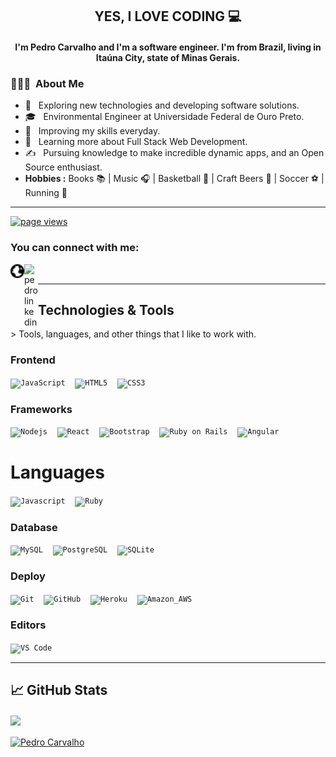 
<h2 align="center"> YES, I LOVE CODING  💻 </h2>
<h4 align="center"> I'm Pedro Carvalho and I'm a software engineer. I'm from Brazil, living in Itaúna City, state of Minas Gerais. </h4>

<h3> 👨🏻‍💻 &nbsp;About Me </h3>

- 🤔 &nbsp; Exploring new technologies and developing software solutions.
- 🎓 &nbsp; Environmental Engineer at Universidade Federal de Ouro Preto.
- 💼 &nbsp; Improving my skills everyday.
- 🌱 &nbsp; Learning more about Full Stack Web Development.
- ✍️ &nbsp; Pursuing knowledge to make incredible dynamic apps, and an Open Source enthusiast.
- **Hobbies :** Books 📚 | Music 🎧 | Basketball 🏀 | Craft Beers 🍺 | Soccer ⚽ | Running 🏃

---------------------------------------------------------------------------------------------------------------------------------------------------------------------------------
<p align="left"> 
  <a href="https://github.com/pedrocarr">
    <img src="https://komarev.com/ghpvc/?username=pedrocarr" alt="page views" />
  </a> 
</p>


### You can connect with me:

<p>
  <a href="https://github.com/pedrocarr">
    <img align="left" alt="pedrocarr" width="22px" src= "https://raw.githubusercontent.com/iconic/open-iconic/master/svg/globe.svg" style="max-width:100%;">
  </a>
  <a href="https://www.linkedin.com/in/pedro-car/">
    <img align="left" alt="pedro linkedin" width="22px" src= "https://camo.githubusercontent.com/d659d2bac00c01b42bffbae84bdc121e828b8fecd5b4949ffa2575f5d9e4a371/68747470733a2f2f63646e2e6a7364656c6976722e6e65742f6e706d2f73696d706c652d69636f6e734076332f69636f6e732f6c696e6b6564696e2e737667" style="max-width:100%;">
  </a>
</p>

<br>

---------------------------------------------------------------------------------------------------------------------------------------------------------------------------------

<h2 align="left">Technologies & Tools</h2>
> Tools, languages, and other things that I like to work with.

### Frontend

<code>![JavaScript](https://img.shields.io/badge/-JavaScript-black?style=flat-square&logo=javascript)</code> &nbsp;&nbsp;
<code>![HTML5](https://img.shields.io/badge/-HTML5-%23E44D27?style=flat-square&logo=html5&logoColor=ffffff)</code> &nbsp;&nbsp;
<code>![CSS3](https://img.shields.io/badge/-CSS3-%231572B6?style=flat-square&logo=css3)</code> &nbsp;&nbsp;

### Frameworks

<code>![Nodejs](https://img.shields.io/badge/-Nodejs-black?style=flat-square&logo=Node.js)</code> &nbsp;&nbsp;
<code>![React](https://img.shields.io/badge/-React-%23282C34?style=flat-square&logo=react)</code> &nbsp;&nbsp;
<code>![Bootstrap](https://img.shields.io/badge/-Bootstrap-563D7C?style=flat-square&logo=bootstrap)</code> &nbsp;&nbsp;
<code>![Ruby on Rails](https://img.shields.io/badge/Ruby_on_Rails-CC0000?style=flat-square&logo=ruby-on-rails&logoColor=white)</code> &nbsp;&nbsp;
<code>![Angular](https://img.shields.io/badge/-Angular-CC0000?style=flat-square&logo=angular&logoColor=white)</code> &nbsp;&nbsp;

# Languages

<code>![Javascript](https://img.shields.io/badge/-Javascript-black?style=flat&logo=javascript&logoColor=yellow)</code> &nbsp;&nbsp;
<code>![Ruby](https://img.shields.io/badge/-Ruby-black?style=flat&logo=ruby&logoColor=red)</code> &nbsp;&nbsp;


### Database

<code>![MySQL](https://img.shields.io/badge/-MySQL-black?style=flat-square&logo=mysql)</code> &nbsp;&nbsp;
<code>![PostgreSQL](https://img.shields.io/badge/PostgreSQL-316192?style=flat-square&logo=postgresql&logoColor=white)</code> &nbsp;&nbsp;
<code>![SQLite](https://img.shields.io/badge/SQLite-07405E?style=flat-square&logo=sqlite&logoColor=white)</code> &nbsp;&nbsp;

### Deploy

<code>![Git](https://img.shields.io/badge/-Git-black?style=flat-square&logo=git)</code> &nbsp;&nbsp;
<code>![GitHub](https://img.shields.io/badge/-GitHub-181717?style=flat-square&logo=github)</code> &nbsp;&nbsp;
<code>![Heroku](https://img.shields.io/badge/Heroku-430098?style=flat-square&logo=heroku&logoColor=white)</code> &nbsp;&nbsp;
<code>![Amazon_AWS](https://img.shields.io/badge/Amazon_AWS-232F3E?style=for-the-badge&logo=amazon-aws&logoColor=white)</code> &nbsp;&nbsp;

### Editors

<code>![VS Code](http://img.shields.io/badge/-VS%20Code-007ACC?style=flat-square&logo=visual-studio-code)</code> &nbsp;&nbsp;


---------------------------------------------------------------------------------------------------------------------------------------------------------------------------------


## &#x1f4c8; GitHub Stats
<p>
  <a href="https://github.com/pedrocarr">
    <img align="center" src="https://github-readme-stats.vercel.app/api/top-langs/?username=pedrocarr&hide=html&layout=compact&langs_count=10" /> 
  </a>
  <br> <br>
  <a href="https://github.com/pedrocarr">
    <img align="center" src="https://github-readme-stats.vercel.app/api?username=pedrocarr&show_icons=true&line_height=27&count_private=true&&theme=vision-friendly-dark" alt="Pedro Carvalho" />
  </a>
</p>


